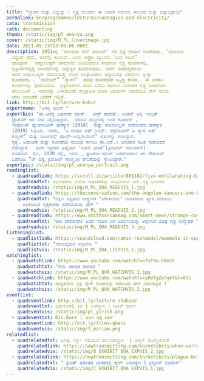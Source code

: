 ```yaml
---
title: "ವ್ಯಾಪನ ಮತ್ತು ವಿದ್ಯುತ್ತು : ನೃತ್ಯ ಮುಖೇಣ ಈ ಎರಡರ ನಡುವಣ ಸಂಬಂಧ ಮತ್ತು ಭಿನ್ನಾಭಿಪ್ರಾಯ"
permalink: kn/programmes/lectures/contagion-and-electricity/
cata: transmission
catb: documenting
thumb: /static/img/pl_ananya.png
cover: /static/img/M_PL_Coverimage.jpg
date: 2021-05-23T13:00:00.000Z
description: 1951ರಲ್ಲಿ ʼಮಾಂಬೋ ಡೆಲ್‌ ಅಮೋರ್‌ʼ ನವ ನೃತ್ಯ ಗಾಯನ ಸಂಚಿಕೆಯಲ್ಲಿ, ʼಮಾಂಬೋ
  ವಿದ್ಯುತ್‌ ತರಹ, ಅದರಲ್ಲಿ ಕಿಡಿಯಿದೆ. ಎಂದು ಆಫ್ರೋ ಕ್ಯೂಬಾದ ʼದಿವಾ ಕೂಜ್”‌  
  ಹಾಡಿದ್ದಾರೆ.  ಹತ್ತೊಂಬತ್ತನೇ ಶತಮಾನದ ಆದಿಯಿಂದಲೂ ಸಾಮಾಜಿಕ ನೃತ್ಯ ರೂಪಕಗಳಲ್ಲಿ,
  ಸೃಷ್ಟಿಯಾಗುತ್ತಿದ್ದ ಸಂಬಂಧಗಳನ್ನು ವಿದ್ಯುತ್ತಿಗೆ ಹೋಲಿಸುವುದು, ಸರ್ವೇ ಸಾಮಾನ್ಯವಾಗಿದೆ. 
  ಆದರೆ ಹತ್ತೊಂಬತ್ತನೇ ಶತಮಾನದಲ್ಲಿ ರೋಗ ಸಾಂಕ್ರಾಮಿಕಗಳ ಅಧ್ಯಯನವು ವಿಕಸನಗೊ ಳ್ಳುತ್ತಾ
  ಹೋದಂತೆಲ್ಲ , ʼಕಂಟೇಜನ್”‌ “ವ್ಯಾಪನ”  ಪದವು ರೂಪಕದಂತೆ ಅಸ್ಥಿತ್ವ ತಾಳಿದೆ.  ಈ ಎರಡೂ
  ರೂಪಕಗಳನ್ನು ಪ್ರತಿಬಿಂಬಿಸುವ  ನೃತ್ಯರೂಪಗಳು ಹೊಸ ಬಗೆಯ ಆಧುನಿಕ ಸಾಮಾಜಿಕ ನೃತ್ಯ ರೂಪಗಳಾಗಿ
  ಪರಿಣಮಿಸಿವೆ , ಇವುಗಳನ್ನು ಬಳಸಿಕೊಂಡು ಸಾಂಕ್ರಾಮಿಕ ರೋಗ ಪಿಡುಗುಗಳ ನಡುವೆಯೂ ಹೇಗೆ ನಲಿಯ
  ಬೇಕು ಎಂಬುದರ ವಿವರಣೆ ಇಲ್ಲಿದೆ.
link: http://bit.ly/lecture-kabir
expertname: "ಅನನ್ಯ ಕಬೀರ್‌ "
expertbio: "ಡಾ.ಅನನ್ಯ ಜಹನಾರಾ ಕಬೀರ್‌,  ಕಿಂಗ್ಸ್‌ ಕಾಲೇಜ್‌, ಲಂಡನ್‌ ಅಲ್ಲಿ ಇಂಗ್ಲಿಷ್‌
  ಪ್ರೊಫೆಸರ್‌ ಆಗಿ ಸೇವೆ ಸಲ್ಲಿಸುತ್ತಿದ್ದಾರೆ.  ಮಾನವ ಶಾಸ್ತ್ರಗಳಲ್ಲಿ ಇವರ ಕೊಡುಗೆಗೆ ,
  ಇಂಫೋಸಿಸ್‌ ಹ್ಯುಮಾನಿಟೀಸ್‌ ಪುರಸ್ಕಾರ (2018)  ಮತ್ತು ಹಂಬೋಲ್ಡಟ್‌ ಸಂಶೋಧನಾ ಪುರಸ್ಕಾರ
  (2019) ಲಭಿಸಿವೆ. ಇವರು, ʼದಿ ಟೆರಿಟರಿ ಆಫ್‌ ಡಿಸೈರ್: ರೆಪ್ರೆಸೆಂಟಿಂಗ್‌ ದಿ ವ್ಯಾಲಿ ಆಫ್‌
  ಕಾಶ್ಮೀರ್”‌ ಮತ್ತು ಪಾರ್ಟಿಶನ್ಸ್‌ ಪೋಸ್ಟ್‌-ಅಮ್ನೇಶಿಯಾಸ್”‌ ಕೃತಿಗಳನ್ನು ರಚಿಸಿದ್ದಾರೆ. 
  ನೃತ್ಯ, ಆಧುನಿಕತೆ ಮತ್ತು ನವೀನತೆಯ ಸಂಬಂಧ ಕಾಣಲು ಈ.ಆರ್.ಸಿ ಅನುದಾನ ಸಹಿತ ಸಂಶೋಧನೆ
  ನೆಡೆಸಿದ್ದಾರೆ.  ಅವರ ಇತ್ತೀಚಿನ ಅಧ್ಯಯನ ʼನವೀನ ಭಾರತʼ(ಕ್ರಿಯೋಲ್‌ ಇಂಡಿಯಾಸ್)‌
  ಕುರಿತಾಗಿದೆ. ಮೇ, 2020 ರಲ್ಲಿ, ಇವರು , ಫ್ರಾಂಕೋ-ತಮಿಳ್‌ ಬರಹಗಾರರಾದ ಆರಿ ಗೌಟಿಯರ್‌
  ಒಡಗೂಡಿ “ಲೇ ಥಿನ್ನೈ ಕ್ರಿಯೋಲ್‌ ಸಾಂಸ್ಕೃತಿಕ ವೇದಿಕೆಯನ್ನು ಸ್ಥಾಪಿಸಿದ್ದಾರೆ."
expertpic: /static/img/pl_ananya_portrait.png
readinglist:
  - quadreadlink: https://scroll.in/article/801182/five-exhilarating-dance-moves-that-celebrate-the-traumas-of-modernity
    quadreadtxt: ಆಧುನಿಕತೆಯ ಮನೋ ಆಘಾತಗಳನ್ನು ಸಂಭ್ರಮಿಸುವ ಐದು ನೃತ್ಯ ಭಂಗಿಗಳು
    quadreadvis: /static/img/M_PL_QUA_READVIS_1.jpg
  - quadreadlink: https://theconversation.com/the-angolan-dancers-who-helped-south-african-anthem-jerusalema-go-global-148782
    quadreadtxt: "ದಕ್ಷಿಣ ಆಫ್ರಿಕಾದ ರಾಷ್ಟ್ರಗೀತೆ ʼಜೆರುಸಲೇಮʼ ಜಾಗತಿಕವಾಗಿ ಖ್ಯಾತಿ ಪಡೆಯಲು
      ಅಂಗೋಲದ ನೃತ್ಯಗಾರರು ಸಹಕರಿಸಿದುದು ಹೇಗೆ "
    quadreadvis: /static/img/M_PL_QUA_READVIS_2.jpg
  - quadreadlink: https://www.smithsonianmag.com/smart-news/strange-case-dancing-mania-struck-germany-six-centuries-ago-today-180959549/#:~:text=Called%20Tarantism%20in%20Italy%2C%20it,poisons%20the%20arachnid%20had%20injected.&text=It%20started%20in%20July%20when,Frau%20Troffea%20began%20to%20dance.
    quadreadtxt: "ಆರು ಶತಮಾನಗಳ ಹಿಂದೆ ಇಂದಿನ ದಿನ ಜರ್ಮನಿಯನ್ನು ಅಪ್ಪಳಿಸಿದ ವಿಚಿತ್ರ ನೃತ್ಯ ಉನ್ಮಾದತೆ "
    quadreadvis: /static/img/M_PL_QUA_READVIS_3.jpg
listeninglist:
  - quadlistlink: https://soundcloud.com/ramin-roshandel/mammals-in-captivity
    quadlisttxt: "ಸೆರೆಯಲ್ಲಿರುವ ಸಸ್ತನಿಗಳು "
    quadlistvis: /static/img/M_PL_QUA_LISTVIS_1.jpg
watchinglist:
  - quadwatchlink: https://www.youtube.com/watch?v=fsF9u-EWnCk
    quadwatchtxt: "ನಾನು ಜಾಗತಿಕ ನಾಗರೀಕ "
    quadwatchvis: /static/img/M_PL_QUA_WATCHVIS_1.jpg
  - quadwatchlink: https://www.youtube.com/watch?v=yHVTgZw7geY&t=81s
    quadwatchtxt: ಮಧ್ಯಕಾಲೀನ ನೃತ್ಯ ಪ್ಲೇಗ್ ರೋಗವನ್ನು ಸಮಾಜವು ಹೇಗೆ ವಿವರಿಸುತ್ತದೆ ?
    quadwatchvis: /static/img/M_PL_QUA_WATCHVIS_2.jpg
eventlist:
  - quadeventlink: http://bit.ly/lecture-shahane
    quadeventtxt: ಪಿಡುಗುಗಳಲ್ಲಿ ಕಲೆ | ಉಪನ್ಯಾಸ | ಗಿರೀಶ್‌ ಶಹಾನೆ
    quadeventvis: /static/img/pl_girish.png
  - quadeventtxt: Dis-Ease | ಚಲನ ಚಿತ್ರ ಚರ್ಚೆ
    quadeventlink: http://bit.ly/films-ghani
    quadeventvis: /static/img/f_mariam.png
relatedlist:
  - quadrelatedtxt: ಜಗತ್ತು ನಕ್ಕು- ನಲಿಯುವ ತಾಣವಾಗಿದ್ದಾಗ  | ಆನೈಸ್‌ ಥೋನ್ಧಯೋರ್
    quadrelatedlink: https://nowtransmitting.com/kn/exhibits/when-world-laugh/
    quadrelatedvis: /static/img/B_EXHIBIT_QUA_EXPVIS_2.jpg
  - quadrelatedlink: https://nowtransmitting.com/kn/exhibits/plague-british-india/
    quadrelatedtxt: " ಬ್ರಿಟಿಷ್‌ ಆಡಳಿತದ ಭಾರತದಲ್ಲಿ ಪ್ಲೇಗ್‌ ನಿಯಂತ್ರಣ | ಕ್ರಿಸ್ಟೋಸ್‌ ಲಿಂಟೆರಿಸ್‌"
    quadrelatedvis: /static/img/C_EXHIBIT_QUA_EXPVIS_1.jpg
---
```

